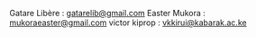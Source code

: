 
Gatare Libère : gatarelib@gmail.com
Easter Mukora : mukoraeaster@gmail.com
victor kiprop : vkkirui@kabarak.ac.ke
